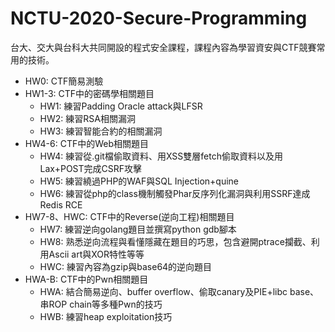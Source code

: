 # NCTU-2020-Secure-Programming
台大、交大與台科大共同開設的程式安全課程，課程內容為學習資安與CTF競賽常用的技術。
* HW0: CTF簡易測驗
* HW1-3: CTF中的密碼學相關題目
    * HW1: 練習Padding Oracle attack與LFSR
    * HW2: 練習RSA相關漏洞
    * HW3: 練習智能合約的相關漏洞
* HW4-6: CTF中的Web相關題目
    * HW4: 練習從.git檔偷取資料、用XSS雙層fetch偷取資料以及用Lax+POST完成CSRF攻擊
    * HW5: 練習繞過PHP的WAF與SQL Injection+quine
    * HW6: 練習從php的class機制觸發Phar反序列化漏洞與利用SSRF達成Redis RCE
* HW7-8、HWC: CTF中的Reverse(逆向工程)相關題目
    * HW7: 練習逆向golang題目並撰寫python gdb腳本
    * HW8: 熟悉逆向流程與看懂隱藏在題目的巧思，包含避開ptrace攔截、利用Ascii art與XOR特性等等
    * HWC: 練習內容為gzip與base64的逆向題目
* HWA-B: CTF中的Pwn相關題目
    * HWA: 結合簡易逆向、buffer overflow、偷取canary及PIE+libc base、串ROP chain等多種Pwn的技巧
    * HWB: 練習heap exploitation技巧